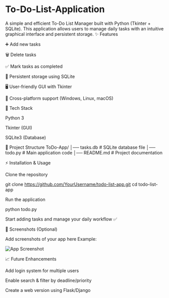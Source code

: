 # To-Do-List-Application
A simple and efficient To-Do List Manager built with Python (Tkinter + SQLite). This application allows users to manage daily tasks with an intuitive graphical interface and persistent storage.
✨ Features

➕ Add new tasks

🗑️ Delete tasks

✅ Mark tasks as completed

💾 Persistent storage using SQLite

🖥️ User-friendly GUI with Tkinter

📂 Cross-platform support (Windows, Linux, macOS)

🚀 Tech Stack

Python 3

Tkinter (GUI)

SQLite3 (Database)

📂 Project Structure
ToDo-App/
│── tasks.db         # SQLite database file
│── todo.py          # Main application code
│── README.md        # Project documentation

⚡ Installation & Usage

Clone the repository

git clone https://github.com/YourUsername/todo-list-app.git
cd todo-list-app


Run the application

python todo.py


Start adding tasks and manage your daily workflow ✅

📸 Screenshots (Optional)

Add screenshots of your app here
Example:

![App Screenshot](screenshots/todo-app.png)

📈 Future Enhancements

Add login system for multiple users

Enable search & filter by deadline/priority

Create a web version using Flask/Django
